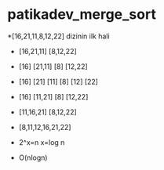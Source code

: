 # patikadev_merge_sort
*[16,21,11,8,12,22] dizinin ilk hali
* [16,21,11]           [8,12,22]
* [16]  [21,11]         [8]  [12,22]
* [16]  [21] [11]       [8] [12]  [22]
* [16]  [11,21]         [8] [12,22]
* [11,16,21]            [8,12,22]
* [8,11,12,16,21,22]

* 2^x=n x=log n
* O(nlogn)
